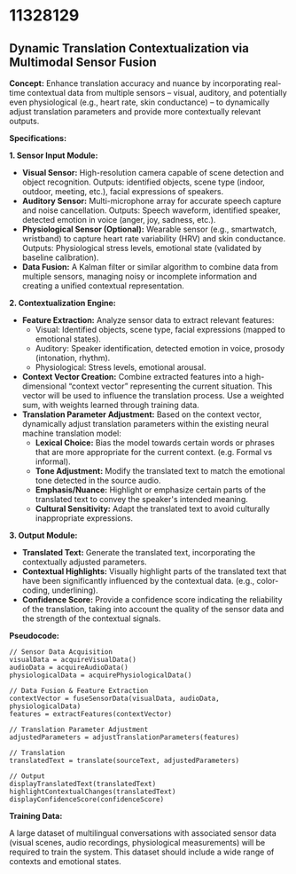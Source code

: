 # 11328129

## Dynamic Translation Contextualization via Multimodal Sensor Fusion

**Concept:** Enhance translation accuracy and nuance by incorporating real-time contextual data from multiple sensors – visual, auditory, and potentially even physiological (e.g., heart rate, skin conductance) – to dynamically adjust translation parameters and provide more contextually relevant outputs.

**Specifications:**

**1. Sensor Input Module:**

*   **Visual Sensor:** High-resolution camera capable of scene detection and object recognition.  Outputs: identified objects, scene type (indoor, outdoor, meeting, etc.), facial expressions of speakers.
*   **Auditory Sensor:** Multi-microphone array for accurate speech capture and noise cancellation. Outputs: Speech waveform, identified speaker, detected emotion in voice (anger, joy, sadness, etc.).
*   **Physiological Sensor (Optional):** Wearable sensor (e.g., smartwatch, wristband) to capture heart rate variability (HRV) and skin conductance. Outputs: Physiological stress levels, emotional state (validated by baseline calibration).
*   **Data Fusion:** A Kalman filter or similar algorithm to combine data from multiple sensors, managing noisy or incomplete information and creating a unified contextual representation.

**2. Contextualization Engine:**

*   **Feature Extraction:**  Analyze sensor data to extract relevant features:
    *   Visual: Identified objects, scene type, facial expressions (mapped to emotional states).
    *   Auditory: Speaker identification, detected emotion in voice, prosody (intonation, rhythm).
    *   Physiological:  Stress levels, emotional arousal.
*   **Context Vector Creation:**  Combine extracted features into a high-dimensional “context vector” representing the current situation. This vector will be used to influence the translation process.  Use a weighted sum, with weights learned through training data.
*   **Translation Parameter Adjustment:**  Based on the context vector, dynamically adjust translation parameters within the existing neural machine translation model:
    *   **Lexical Choice:**  Bias the model towards certain words or phrases that are more appropriate for the current context. (e.g. Formal vs informal).
    *   **Tone Adjustment:**  Modify the translated text to match the emotional tone detected in the source audio.
    *   **Emphasis/Nuance:**  Highlight or emphasize certain parts of the translated text to convey the speaker's intended meaning.
    *   **Cultural Sensitivity:** Adapt the translated text to avoid culturally inappropriate expressions.

**3. Output Module:**

*   **Translated Text:** Generate the translated text, incorporating the contextually adjusted parameters.
*   **Contextual Highlights:** Visually highlight parts of the translated text that have been significantly influenced by the contextual data. (e.g., color-coding, underlining).
*   **Confidence Score:**  Provide a confidence score indicating the reliability of the translation, taking into account the quality of the sensor data and the strength of the contextual signals.

**Pseudocode:**

```
// Sensor Data Acquisition
visualData = acquireVisualData()
audioData = acquireAudioData()
physiologicalData = acquirePhysiologicalData()

// Data Fusion & Feature Extraction
contextVector = fuseSensorData(visualData, audioData, physiologicalData)
features = extractFeatures(contextVector)

// Translation Parameter Adjustment
adjustedParameters = adjustTranslationParameters(features)

// Translation
translatedText = translate(sourceText, adjustedParameters)

// Output
displayTranslatedText(translatedText)
highlightContextualChanges(translatedText)
displayConfidenceScore(confidenceScore)
```

**Training Data:**

A large dataset of multilingual conversations with associated sensor data (visual scenes, audio recordings, physiological measurements) will be required to train the system. This dataset should include a wide range of contexts and emotional states.